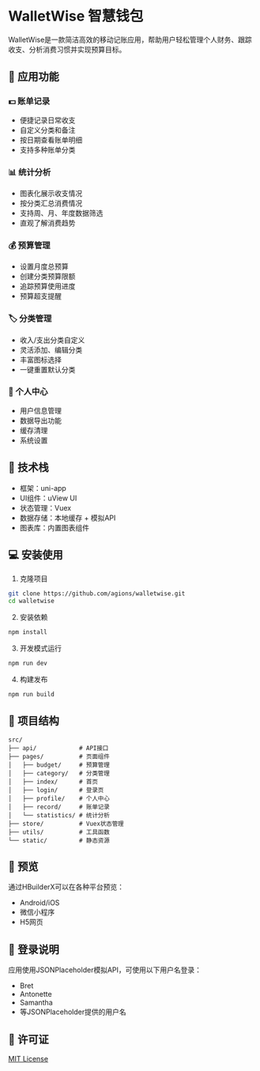 # WalletWise 智慧钱包

WalletWise是一款简洁高效的移动记账应用，帮助用户轻松管理个人财务、跟踪收支、分析消费习惯并实现预算目标。


## 📱 应用功能

### 💵 账单记录
- 便捷记录日常收支
- 自定义分类和备注
- 按日期查看账单明细
- 支持多种账单分类

### 📊 统计分析
- 图表化展示收支情况
- 按分类汇总消费情况
- 支持周、月、年度数据筛选
- 直观了解消费趋势

### 💰 预算管理
- 设置月度总预算
- 创建分类预算限额
- 追踪预算使用进度
- 预算超支提醒

### 🏷️ 分类管理
- 收入/支出分类自定义
- 灵活添加、编辑分类
- 丰富图标选择
- 一键重置默认分类

### 👤 个人中心
- 用户信息管理
- 数据导出功能
- 缓存清理
- 系统设置

## 🚀 技术栈

- 框架：uni-app
- UI组件：uView UI
- 状态管理：Vuex
- 数据存储：本地缓存 + 模拟API
- 图表库：内置图表组件

## 💻 安装使用

1. 克隆项目
```bash
git clone https://github.com/agions/walletwise.git
cd walletwise
```

2. 安装依赖
```bash
npm install
```

3. 开发模式运行
```bash
npm run dev
```

4. 构建发布
```bash
npm run build
```

## 📝 项目结构

```
src/
├── api/            # API接口
├── pages/          # 页面组件
│   ├── budget/     # 预算管理
│   ├── category/   # 分类管理
│   ├── index/      # 首页
│   ├── login/      # 登录页
│   ├── profile/    # 个人中心
│   ├── record/     # 账单记录
│   └── statistics/ # 统计分析
├── store/          # Vuex状态管理
├── utils/          # 工具函数
└── static/         # 静态资源
```

## 📱 预览

通过HBuilderX可以在各种平台预览：
- Android/iOS
- 微信小程序
- H5网页

## 🔐 登录说明

应用使用JSONPlaceholder模拟API，可使用以下用户名登录：
- Bret
- Antonette
- Samantha
- 等JSONPlaceholder提供的用户名

## 📄 许可证

[MIT License](LICENSE)
